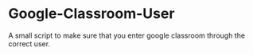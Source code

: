# Google-Classroom-User
A small script to make sure that you enter google classroom through the correct user.
